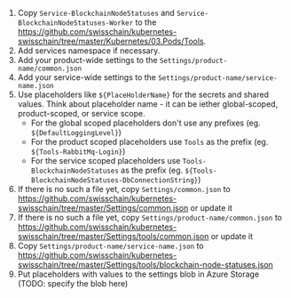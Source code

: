 1. Copy `Service-BlockchainNodeStatuses` and `Service-BlockchainNodeStatuses-Worker` to the https://github.com/swisschain/kubernetes-swisschain/tree/master/Kubernetes/03.Pods/Tools. 
2. Add services namespace if necessary.
3. Add your product-wide settings to the `Settings/product-name/common.json`
4. Add your service-wide settings to the `Settings/product-name/service-name.json`
5. Use placeholders like `${PlaceHolderName}` for the secrets and shared values. Think about placeholder name - it can be iether global-scoped, product-scoped,
or service scope.
    * For the global scoped placeholders don't  use any prefixes (eg. `${DefaultLoggingLevel}`)
    * For the product scoped placeholders use `Tools` as the prefix (eg. `${Tools-RabbitMq-Login}`)
    * For the service scoped placeholders use `Tools-BlockchainNodeStatuses` as the prefix (eg. `${Tools-BlockchainNodeStatuses-DbConnectionString}`)
6. If there is no such a file yet, copy `Settings/common.json` to https://github.com/swisschain/kubernetes-swisschain/tree/master/Settings/common.json or update it
7. If there is no such a file yet, copy `Settings/product-name/common.json` to https://github.com/swisschain/kubernetes-swisschain/tree/master/Settings/tools/common.json or update it
8. Copy `Settings/product-name/service-name.json` to https://github.com/swisschain/kubernetes-swisschain/tree/master/Settings/tools/blockchain-node-statuses.json
5. Put placeholders with values to the settings blob in Azure Storage (TODO: specify the blob here)